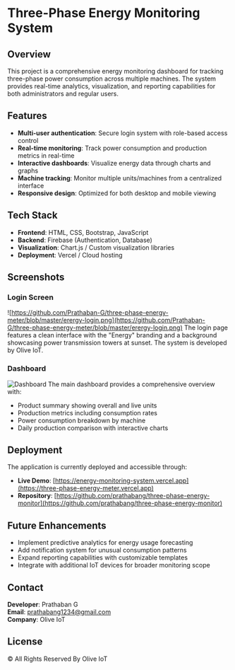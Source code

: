 # Three-Phase Energy Monitoring System

## Overview
This project is a comprehensive energy monitoring dashboard for tracking three-phase power consumption across multiple machines. The system provides real-time analytics, visualization, and reporting capabilities for both administrators and regular users.

## Features
- **Multi-user authentication**: Secure login system with role-based access control
- **Real-time monitoring**: Track power consumption and production metrics in real-time
- **Interactive dashboards**: Visualize energy data through charts and graphs
- **Machine tracking**: Monitor multiple units/machines from a centralized interface
- **Responsive design**: Optimized for both desktop and mobile viewing

## Tech Stack
- **Frontend**: HTML, CSS, Bootstrap, JavaScript
- **Backend**: Firebase (Authentication, Database)
- **Visualization**: Chart.js / Custom visualization libraries
- **Deployment**: Vercel / Cloud hosting

## Screenshots

### Login Screen
![https://github.com/Prathaban-G/three-phase-energy-meter/blob/master/erergy-login.png](https://github.com/Prathaban-G/three-phase-energy-meter/blob/master/erergy-login.png)
The login page features a clean interface with the "Energy" branding and a background showcasing power transmission towers at sunset. The system is developed by Olive IoT.

### Dashboard
![Dashboard]([https://i.imgur.com/your-image-link-2.jpg](https://github.com/Prathaban-G/three-phase-energy-meter/blob/master/erergy-dasboard.png))
The main dashboard provides a comprehensive overview with:
- Product summary showing overall and live units
- Production metrics including consumption rates
- Power consumption breakdown by machine
- Daily production comparison with interactive charts

## Deployment
The application is currently deployed and accessible through:
- **Live Demo**: [https://energy-monitoring-system.vercel.app](https://three-phase-energy-meter.vercel.app)
- **Repository**: [https://github.com/prathabang/three-phase-energy-monitor](https://github.com/prathabang/three-phase-energy-monitor)

## Future Enhancements
- Implement predictive analytics for energy usage forecasting
- Add notification system for unusual consumption patterns
- Expand reporting capabilities with customizable templates
- Integrate with additional IoT devices for broader monitoring scope

## Contact
**Developer**: Prathaban G  
**Email**: prathabang1234@gmail.com  
**Company**: Olive IoT

## License
© All Rights Reserved By Olive IoT
